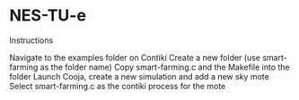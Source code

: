 # NES-TU-e
Instructions

Navigate to the examples folder on Contiki
Create a new folder (use smart-farming as the folder name)
Copy smart-farming.c and the Makefile into the folder
Launch Cooja, create a new simulation and add a new sky mote
Select smart-farming.c as the contiki process for the mote
